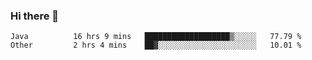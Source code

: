### Hi there 👋

<!--
**urzz/urzz** is a ✨ _special_ ✨ repository because its `README.md` (this file) appears on your GitHub profile.

Here are some ideas to get you started:

- 🔭 I’m currently working on ...
- 🌱 I’m currently learning ...
- 👯 I’m looking to collaborate on ...
- 🤔 I’m looking for help with ...
- 💬 Ask me about ...
- 📫 How to reach me: ...
- 😄 Pronouns: ...
- ⚡ Fun fact: ...
-->

<!--START_SECTION:waka-->

```text
Java          16 hrs 9 mins   ███████████████████▒░░░░░   77.79 %
Other         2 hrs 4 mins    ██▓░░░░░░░░░░░░░░░░░░░░░░   10.01 %
```

<!--END_SECTION:waka-->
